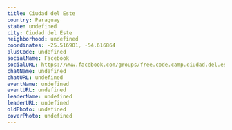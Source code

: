 ```yaml
---
title: Ciudad del Este
country: Paraguay
state: undefined
city: Ciudad del Este
neighborhood: undefined
coordinates: -25.516901, -54.616864
plusCode: undefined
socialName: Facebook
socialURL: https://www.facebook.com/groups/free.code.camp.ciudad.del.este
chatName: undefined
chatURL: undefined
eventName: undefined
eventURL: undefined
leaderName: undefined
leaderURL: undefined
oldPhoto: undefined
coverPhoto: undefined
---
```

